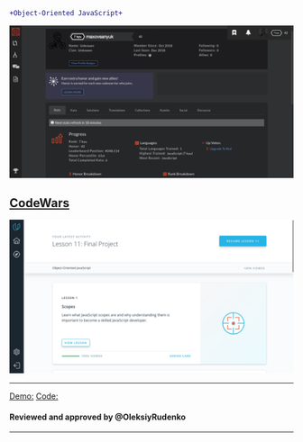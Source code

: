 
```diff
+Object-Oriented JavaScript+
```
</h2>


![img](/task_js_oop/img/CodeWars.png)

[CodeWars](https://www.codewars.com/users/maxovsanyuk)
---------------------------------------------------------------------------------------

![img](/task_js_oop/img/Ud.png)

---------------------------------------------------------------------------------------

[Demo:](https://maxovsanyuk.github.io/frogger/)
[Code:](https://github.com/maxovsanyuk/frontend-2019-homeworks/blob/js-frogger/submissions/maxovsanyuk/js-frogger/js/app.js)

#### Reviewed and approved by @OleksiyRudenko

---------------------------------------------------------------------------------------